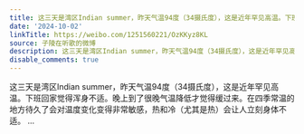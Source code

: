 ```yaml
---
title: 这三天是湾区Indian summer，昨天气温94度（34摄氏度），这是近年罕见高温。下班回家觉得浑身不适。晚上到了很晚气温降低才觉得缓过来。在四季常温的地方待久了...
date: '2024-10-02'
linkTitle: https://weibo.com/1251560221/OzKKyz8KL
source: 子陵在听歌的微博
description: 这三天是湾区Indian summer，昨天气温94度（34摄氏度），这是近年罕见高温。下班回家觉得浑身不适。晚上到了很晚气温降低才觉得缓过来。在四季常温的地方待久了会对温度变化变得非常敏感，热和冷（尤其是热）会让人立刻身体不适。  ...
disable_comments: true
---
```

这三天是湾区Indian summer，昨天气温94度（34摄氏度），这是近年罕见高温。下班回家觉得浑身不适。晚上到了很晚气温降低才觉得缓过来。在四季常温的地方待久了会对温度变化变得非常敏感，热和冷（尤其是热）会让人立刻身体不适。  ...
